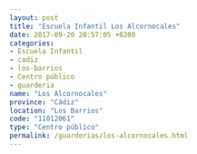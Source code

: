 ```yaml
---
layout: post
title: "Escuela Infantil Los Alcornocales"
date: 2017-09-20 20:57:05 +0200
categories:
- Escuela Infantil
- cadiz
- los-barrios
- Centro público
- guarderia
name: "Los Alcornocales"
province: "Cádiz"
location: "Los Barrios"
code: "11012061"
type: "Centro público"
permalink: /guarderias/los-alcornocales.html
---
```

